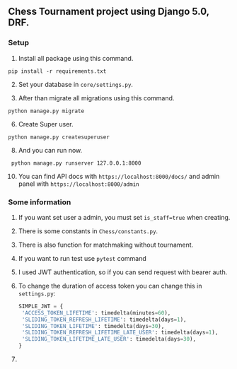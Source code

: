 ## Chess Tournament project using Django 5.0, DRF.

### Setup

1. Install all package using this command.

```pip install -r requirements.txt```

2. Set your database in `core/settings.py`.
   
4. After than migrate all migrations using this command.
   
```python manage.py migrate```

6. Create Super user.
   
```python manage.py createsuperuser```

8. And you can run now.
   
``` python manage.py runserver 127.0.0.1:8000```

10. You can find API docs with ```https://localhost:8000/docs/``` and admin panel with ```https://localhost:8000/admin```

### Some information
1. If you want set user a admin, you must set ```is_staff=true``` when creating.
2. There is some constants in ```Chess/constants.py```.
3. There is also function for matchmaking without tournament.
4. If you want to run test use ```pytest``` command
5. I used JWT authentication, so if you can send request with bearer auth.
6. To change the duration of access token you can change this in ``settings.py``:

   ```python
   SIMPLE_JWT = {
    'ACCESS_TOKEN_LIFETIME': timedelta(minutes=60),
    'SLIDING_TOKEN_REFRESH_LIFETIME': timedelta(days=1),
    'SLIDING_TOKEN_LIFETIME': timedelta(days=30),
    'SLIDING_TOKEN_REFRESH_LIFETIME_LATE_USER': timedelta(days=1),
    'SLIDING_TOKEN_LIFETIME_LATE_USER': timedelta(days=30),
   }

7.

